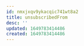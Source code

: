 ```yaml
---
id: nmxjxqv9ykacqic741wt8a2
title: unsubscribedFrom
desc: ''
updated: 1649783414486
created: 1649783414486
---
```


